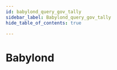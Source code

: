 ```yaml
---
id: babylond_query_gov_tally
sidebar_label: Babylond_query_gov_tally
hide_table_of_contents: true

---
```


# Babylond